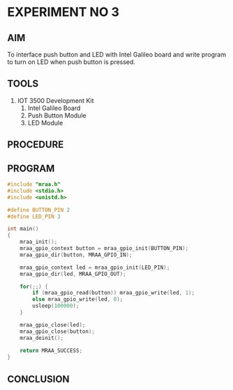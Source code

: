 # EXPERIMENT NO 3

## AIM

To interface push button and LED with Intel Galileo board and write program to turn on LED when push button is pressed.

## TOOLS

1. IOT 3500 Development Kit
    1. Intel Galileo Board
    2. Push Button Module
    3. LED Module

## PROCEDURE

## PROGRAM

```cpp
#include "mraa.h"
#include <stdio.h>
#include <unistd.h>

#define BUTTON_PIN 2
#define LED_PIN 3

int main()
{
    mraa_init();
    mraa_gpio_context button = mraa_gpio_init(BUTTON_PIN);
    mraa_gpio_dir(button, MRAA_GPIO_IN);

    mraa_gpio_context led = mraa_gpio_init(LED_PIN);
    mraa_gpio_dir(led, MRAA_GPIO_OUT);

    for(;;) {
        if (mraa_gpio_read(button)) mraa_gpio_write(led, 1);
        else mraa_gpio_write(led, 0);
        usleep(100000);
    }

    mraa_gpio_close(led);
    mraa_gpio_close(button);
    mraa_deinit();
    
    return MRAA_SUCCESS;
}
```

## CONCLUSION

